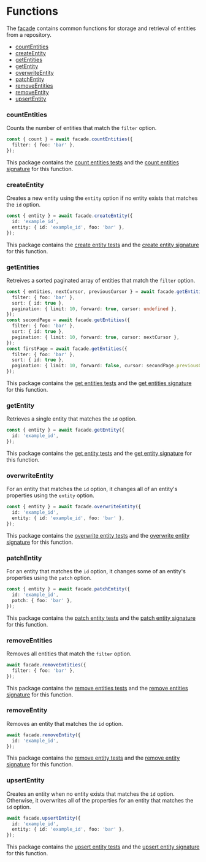 # Functions

The [facade](./facade.md) contains common functions for storage and retrieval of entities from a repository.

- [countEntities](#countentities)
- [createEntity](#createentity)
- [getEntities](#getentities)
- [getEntity](#getentity)
- [overwriteEntity](#overwriteentity)
- [patchEntity](#patchentity)
- [removeEntities](#removeentities)
- [removeEntity](#removeentity)
- [upsertEntity](#upsertentity)

### countEntities
Counts the number of entities that match the `filter` option.

```ts
const { count } = await facade.countEntities({
  filter: { foo: 'bar' },
});
```

This package contains the [count entities tests](../src/tests/countEntities) and the [count entities signature](../src/signatures/CountEntities.ts) for this function.

### createEntity
Creates a new entity using the `entity` option if no entity exists that matches the `id` option.

```ts
const { entity } = await facade.createEntity({
  id: 'example_id',
  entity: { id: 'example_id', foo: 'bar' },
});
```

This package contains the [create entity tests](../src/tests/createEntity) and the [create entity signature](../src/signatures/CreateEntity.ts) for this function.

### getEntities
Retreives a sorted paginated array of entities that match the `filter` option.

```ts
const { entities, nextCursor, previousCursor } = await facade.getEntities({
  filter: { foo: 'bar' },
  sort: { id: true },
  pagination: { limit: 10, forward: true, cursor: undefined },
});
const secondPage = await facade.getEntities({
  filter: { foo: 'bar' },
  sort: { id: true },
  pagination: { limit: 10, forward: true, cursor: nextCursor },
});
const firstPage = await facade.getEntities({
  filter: { foo: 'bar' },
  sort: { id: true },
  pagination: { limit: 10, forward: false, cursor: secondPage.previousCursor },
});
```

This package contains the [get entities tests](../src/tests/getEntities) and the [get entities signature](../src/signatures/GetEntities.ts) for this function.

### getEntity
Retrieves a single entity that matches the `id` option.

```ts
const { entity } = await facade.getEntity({
  id: 'example_id',
});
```

This package contains the [get entity tests](../src/tests/getEntity) and the [get entity signature](../src/signatures/GetEntity.ts) for this function.

### overwriteEntity
For an entity that matches the `id` option, it changes all of an entity's properties using the `entity` option.

```ts
const { entity } = await facade.overwriteEntity({
  id: 'example_id',
  entity: { id: 'example_id', foo: 'bar' },
});
```

This package contains the [overwrite entity tests](../src/tests/overwriteEntity) and the [overwrite entity signature](../src/signatures/OverwriteEntity.ts) for this function.

### patchEntity
For an entity that matches the `id` option, it changes some of an entity's properties using the `patch` option.

```ts
const { entity } = await facade.patchEntity({
  id: 'example_id',
  patch: { foo: 'bar' },
});
```

This package contains the [patch entity tests](../src/tests/patchEntity) and the [patch entity signature](../src/signatures/PatchEntity.ts) for this function.

### removeEntities
Removes all entities that match the `filter` option.

```ts
await facade.removeEntities({
  filter: { foo: 'bar' },
});
```

This package contains the [remove entities tests](../src/tests/removesEntities) and the [remove entities signature](../src/signatures/RemoveEntities.ts) for this function.

### removeEntity
Removes an entity that matches the `id` option.

```ts
await facade.removeEntity({
  id: 'example_id',
});
```

This package contains the [remove entity tests](../src/tests/removesEntity) and the [remove entity signature](../src/signatures/RemoveEntity.ts) for this function.

### upsertEntity
Creates an entity when no entity exists that matches the `id` option. Otherwise, it overwrites all of the properties for an entity that matches the `id` option.

```ts
await facade.upsertEntity({
  id: 'example_id',
  entity: { id: 'example_id', foo: 'bar' },
});
```

This package contains the [upsert entity tests](../src/tests/upsertsEntity) and the [upsert entity signature](../src/signatures/UpsertEntity.ts) for this function.
